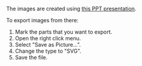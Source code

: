 The images are created using [this PPT presentation](https://sap.sharepoint.com/:p:/r/sites/101252/Shared%20Documents/06_Enablement_Material/SDK-overview.pptx?d=w3b4ab58aac3a465c93189d940fd677c1&csf=1&web=1&e=Pz2o2M).

To export images from there:

1. Mark the parts that you want to export.
2. Open the right click menu.
3. Select "Save as Picture...".
4. Change the type to "SVG".
5. Save the file.
